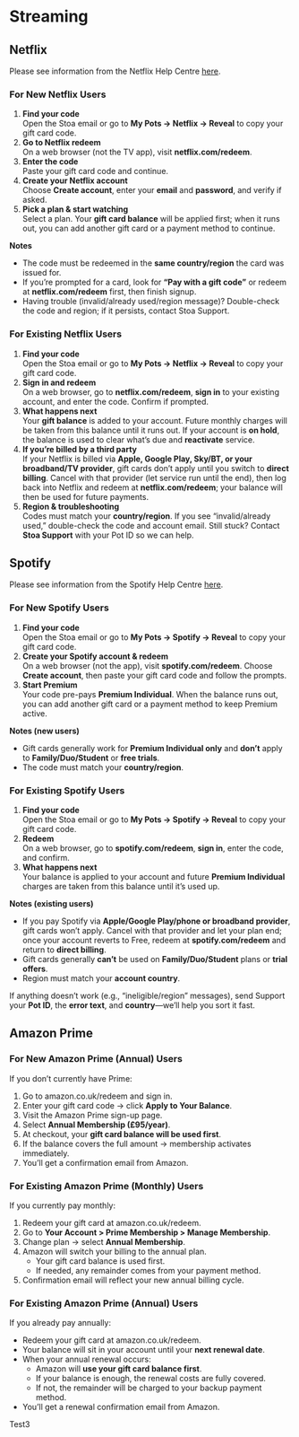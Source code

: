 # Streaming

## Netflix

Please see information from the Netflix Help Centre [here](https://help.netflix.com/en/node/32950).

### For New Netflix Users

1. **Find your code**\
   Open the Stoa email or go to **My Pots → Netflix → Reveal** to copy your gift card code.
2. **Go to Netflix redeem**\
   On a web browser (not the TV app), visit **netflix.com/redeem**.
3. **Enter the code**\
   Paste your gift card code and continue.
4. **Create your Netflix account**\
   Choose **Create account**, enter your **email** and **password**, and verify if asked.
5. **Pick a plan & start watching**\
   Select a plan. Your **gift card balance** will be applied first; when it runs out, you can add another gift card or a payment method to continue.

**Notes**

* The code must be redeemed in the **same country/region** the card was issued for.
* If you’re prompted for a card, look for **“Pay with a gift code”** or redeem at **netflix.com/redeem** first, then finish signup.
* Having trouble (invalid/already used/region message)? Double-check the code and region; if it persists, contact Stoa Support.

### For Existing Netflix Users

1. **Find your code**\
   Open the Stoa email or go to **My Pots → Netflix → Reveal** to copy your gift card code.
2. **Sign in and redeem**\
   On a web browser, go to **netflix.com/redeem**, **sign in** to your existing account, and enter the code. Confirm if prompted.
3. **What happens next**\
   Your **gift balance** is added to your account. Future monthly charges will be taken from this balance until it runs out. If your account is **on hold**, the balance is used to clear what’s due and **reactivate** service.
4. **If you’re billed by a third party**\
   If your Netflix is billed via **Apple, Google Play, Sky/BT, or your broadband/TV provider**, gift cards don’t apply until you switch to **direct billing**. Cancel with that provider (let service run until the end), then log back into Netflix and redeem at **netflix.com/redeem**; your balance will then be used for future payments.
5. **Region & troubleshooting**\
   Codes must match your **country/region**. If you see “invalid/already used,” double-check the code and account email. Still stuck? Contact **Stoa Support** with your Pot ID so we can help.

## Spotify

Please see information from the Spotify Help Centre [here](https://support.spotify.com/uk/article/gift-cards/).

### For New Spotify Users

1. **Find your code**\
   Open the Stoa email or go to **My Pots → Spotify → Reveal** to copy your gift card code.
2. **Create your Spotify account & redeem**\
   On a web browser (not the app), visit **spotify.com/redeem**. Choose **Create account**, then paste your gift card code and follow the prompts.
3. **Start Premium**\
   Your code pre-pays **Premium Individual**. When the balance runs out, you can add another gift card or a payment method to keep Premium active.

**Notes (new users)**

* Gift cards generally work for **Premium Individual only** and **don’t** apply to **Family/Duo/Student** or **free trials**.
* The code must match your **country/region**.

### For Existing Spotify Users

1. **Find your code**\
   Open the Stoa email or go to **My Pots → Spotify → Reveal** to copy your gift card code.
2. **Redeem**\
   On a web browser, go to **spotify.com/redeem**, **sign in**, enter the code, and confirm.
3. **What happens next**\
   Your balance is applied to your account and future **Premium Individual** charges are taken from this balance until it’s used up.

**Notes (existing users)**

* If you pay Spotify via **Apple/Google Play/phone or broadband provider**, gift cards won’t apply. Cancel with that provider and let your plan end; once your account reverts to Free, redeem at **spotify.com/redeem** and return to **direct billing**.
* Gift cards generally **can’t** be used on **Family/Duo/Student** plans or **trial offers**.
* Region must match your **account country**.

If anything doesn’t work (e.g., “ineligible/region” messages), send Support your **Pot ID**, the **error text**, and **country**—we’ll help you sort it fast.

## Amazon Prime

### For New Amazon Prime (Annual) Users

If you don’t currently have Prime:

1. Go to amazon.co.uk/redeem and sign in.
2. Enter your gift card code → click **Apply to Your Balance**.
3. Visit the Amazon Prime sign-up page.
4. Select **Annual Membership (£95/year)**.
5. At checkout, your **gift card balance will be used first**.
6. If the balance covers the full amount → membership activates immediately.
7. You’ll get a confirmation email from Amazon.

### For Existing Amazon Prime (Monthly) Users

If you currently pay monthly:

1. Redeem your gift card at amazon.co.uk/redeem.
2. Go to **Your Account > Prime Membership > Manage Membership**.
3. Change plan → select **Annual Membership**.
4. Amazon will switch your billing to the annual plan.
   * Your gift card balance is used first.
   * If needed, any remainder comes from your payment method.
5. Confirmation email will reflect your new annual billing cycle.

### For Existing Amazon Prime (Annual) Users

If you already pay annually:

* Redeem your gift card at amazon.co.uk/redeem.
* Your balance will sit in your account until your **next renewal date**.
* When your annual renewal occurs:
  * Amazon will **use your gift card balance first**.
  * If your balance is enough, the renewal costs are fully covered.
  * If not, the remainder will be charged to your backup payment method.
* You’ll get a renewal confirmation email from Amazon.

Test3
